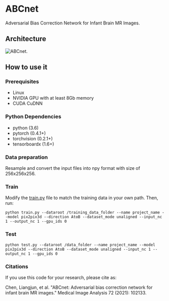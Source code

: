 # ABCnet
Adversarial Bias Correction Network for Infant Brain MR Images.

## Architecture
![ABCnet](https://github.com/cljun27/ABCnet/blob/main/images/arc_j3.png).

## How to use it
### Prerequisites
- Linux
- NVIDIA GPU with at least 8Gb memory
- CUDA CuDNN

### Python Dependencies
- python (3.6)
- pytorch (0.4.1+)
- torchvision (0.2.1+)
- tensorboardx (1.6+)

### Data preparation
Resample and convert the input files into npy format with size of 256x256x256.

### Train
Modify the [train.py](https://github.com/cljun27/ABCnet/blob/main/train.py) file to match the training data in your own path. Then, run:
```
python train.py --dataroot /training_data_folder --name project_name --model pix2pix3d --direction AtoB --dataset_mode unaligned --input_nc 1 --output_nc 1 --gpu_ids 0
```

### Test

```
python test.py --dataroot /data_folder --name project_name --model pix2pix3d --direction AtoB --dataset_mode unaligned --input_nc 1 --output_nc 1 --gpu_ids 0
```

### Citations
If you use this code for your research, please cite as:

Chen, Liangjun, et al. "ABCnet: Adversarial bias correction network for infant brain MR images." Medical Image Analysis 72 (2021): 102133.
